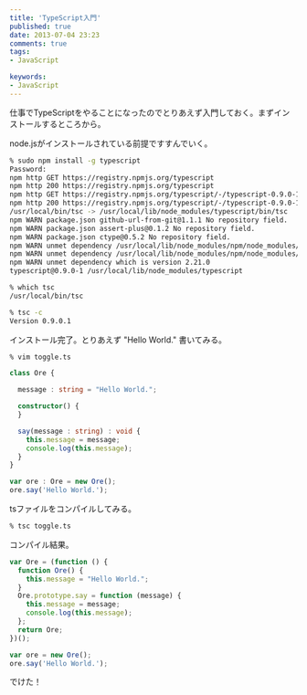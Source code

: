 ```yaml
---
title: 'TypeScript入門'
published: true
date: 2013-07-04 23:23
comments: true
tags:
- JavaScript

keywords:
- JavaScript
---
```

<p>仕事でTypeScriptをやることになったのでとりあえず入門しておく。まずインストールするところから。</p>
<p>node.jsがインストールされている前提ですすんでいく。</p>


```sh
% sudo npm install -g typescript
Password:
npm http GET https://registry.npmjs.org/typescript
npm http 200 https://registry.npmjs.org/typescript
npm http GET https://registry.npmjs.org/typescript/-/typescript-0.9.0-1.tgz
npm http 200 https://registry.npmjs.org/typescript/-/typescript-0.9.0-1.tgz
/usr/local/bin/tsc -> /usr/local/lib/node_modules/typescript/bin/tsc
npm WARN package.json github-url-from-git@1.1.1 No repository field.
npm WARN package.json assert-plus@0.1.2 No repository field.
npm WARN package.json ctype@0.5.2 No repository field.
npm WARN unmet dependency /usr/local/lib/node_modules/npm/node_modules/couch-login requires request@'~2.9.202' but will load
npm WARN unmet dependency /usr/local/lib/node_modules/npm/node_modules/request,
npm WARN unmet dependency which is version 2.21.0
typescript@0.9.0-1 /usr/local/lib/node_modules/typescript

% which tsc
/usr/local/bin/tsc

% tsc -c
Version 0.9.0.1
```

<p>インストール完了。とりあえず "Hello World." 書いてみる。</p>


```sh
% vim toggle.ts
```


```typescript
class Ore {

  message : string = "Hello World.";

  constructor() {
  }

  say(message : string) : void {
    this.message = message;
    console.log(this.message);
  }
}

var ore : Ore = new Ore();
ore.say('Hello World.');
```


<p>tsファイルをコンパイルしてみる。</p>


```sh
% tsc toggle.ts
```

<p>コンパイル結果。</p>


```javascript
var Ore = (function () {
  function Ore() {
    this.message = "Hello World.";
  }
  Ore.prototype.say = function (message) {
    this.message = message;
    console.log(this.message);
  };
  return Ore;
})();

var ore = new Ore();
ore.say('Hello World.');
```

<p>でけた！</p>
